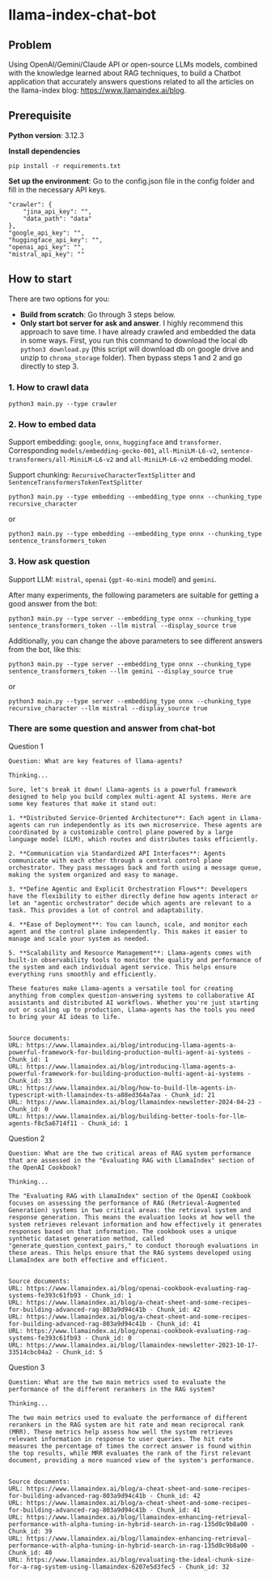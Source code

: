 # llama-index-chat-bot

## Problem

Using OpenAI/Gemini/Claude API or open-source LLMs models, combined with the knowledge learned about RAG techniques, to build a Chatbot application that accurately answers questions related to all the articles on the llama-index blog: https://www.llamaindex.ai/blog.

## Prerequisite

**Python version**: 3.12.3

**Install dependencies**
```
pip install -r requirements.txt
```

**Set up the environment**: Go to the config.json file in the config folder and fill in the necessary API keys.
```
"crawler": {
    "jina_api_key": "",
    "data_path": "data"
},
"google_api_key": "",
"huggingface_api_key": "",
"openai_api_key": "",
"mistral_api_key": ""
```


## How to start

There are two options for you:
- **Build from scratch**: Go through 3 steps below.
- **Only start bot server for ask and answer**.  I highly recommend this approach to save time. I have already crawled and embedded the data in some ways. First, you run this command to download the local db `python3 download.py` (this script will download db on google drive and unzip to `chroma_storage` folder). Then bypass steps 1 and 2 and go directly to step 3.


### 1. How to crawl data

```
python3 main.py --type crawler
```
### 2. How to embed data

Support embedding: `google`, `onnx`, `huggingface` and `transformer`. Corresponding `models/embedding-gecko-001`, `all-MiniLM-L6-v2`, `sentence-transformers/all-MiniLM-L6-v2` and `all-MiniLM-L6-v2` embedding model.

Support chunking: `RecursiveCharacterTextSplitter` and `SentenceTransformersTokenTextSplitter`


```
python3 main.py --type embedding --embedding_type onnx --chunking_type recursive_character
```

or

```
python3 main.py --type embedding --embedding_type onnx --chunking_type sentence_transformers_token
```

### 3. How ask question 

Support LLM: `mistral`, `openai` (`gpt-4o-mini` model) and `gemini`. 

After many experiments, the following parameters are suitable for getting a good answer from the bot:

```
python3 main.py --type server --embedding_type onnx --chunking_type sentence_transformers_token --llm mistral --display_source true
```

Additionally, you can change the above parameters to see different answers from the bot, like this:

```
python3 main.py --type server --embedding_type onnx --chunking_type sentence_transformers_token --llm gemini --display_source true
```

or 

```
python3 main.py --type server --embedding_type onnx --chunking_type recursive_character --llm mistral --display_source true
```


### There are some question and answer from chat-bot

Question 1

```
Question: What are key features of llama-agents?

Thinking...

Sure, let's break it down! Llama-agents is a powerful framework designed to help you build complex multi-agent AI systems. Here are some key features that make it stand out:

1. **Distributed Service-Oriented Architecture**: Each agent in Llama-agents can run independently as its own microservice. These agents are coordinated by a customizable control plane powered by a large language model (LLM), which routes and distributes tasks efficiently.

2. **Communication via Standardized API Interfaces**: Agents communicate with each other through a central control plane orchestrator. They pass messages back and forth using a message queue, making the system organized and easy to manage.

3. **Define Agentic and Explicit Orchestration Flows**: Developers have the flexibility to either directly define how agents interact or let an "agentic orchestrator" decide which agents are relevant to a task. This provides a lot of control and adaptability.

4. **Ease of Deployment**: You can launch, scale, and monitor each agent and the control plane independently. This makes it easier to manage and scale your system as needed.

5. **Scalability and Resource Management**: Llama-agents comes with built-in observability tools to monitor the quality and performance of the system and each individual agent service. This helps ensure everything runs smoothly and efficiently.

These features make Llama-agents a versatile tool for creating anything from complex question-answering systems to collaborative AI assistants and distributed AI workflows. Whether you're just starting out or scaling up to production, Llama-agents has the tools you need to bring your AI ideas to life.


Source documents:
URL: https://www.llamaindex.ai/blog/introducing-llama-agents-a-powerful-framework-for-building-production-multi-agent-ai-systems - Chunk_id: 1
URL: https://www.llamaindex.ai/blog/introducing-llama-agents-a-powerful-framework-for-building-production-multi-agent-ai-systems - Chunk_id: 33
URL: https://www.llamaindex.ai/blog/how-to-build-llm-agents-in-typescript-with-llamaindex-ts-a88ed364a7aa - Chunk_id: 21
URL: https://www.llamaindex.ai/blog/llamaindex-newsletter-2024-04-23 - Chunk_id: 0
URL: https://www.llamaindex.ai/blog/building-better-tools-for-llm-agents-f8c5a6714f11 - Chunk_id: 1
```
Question 2

```
Question: What are the two critical areas of RAG system performance that are assessed in the "Evaluating RAG with LlamaIndex" section of the OpenAI Cookbook?

Thinking...

The "Evaluating RAG with LlamaIndex" section of the OpenAI Cookbook focuses on assessing the performance of RAG (Retrieval-Augmented Generation) systems in two critical areas: the retrieval system and response generation. This means the evaluation looks at how well the system retrieves relevant information and how effectively it generates responses based on that information. The cookbook uses a unique synthetic dataset generation method, called "generate_question_context_pairs," to conduct thorough evaluations in these areas. This helps ensure that the RAG systems developed using LlamaIndex are both effective and efficient.


Source documents:
URL: https://www.llamaindex.ai/blog/openai-cookbook-evaluating-rag-systems-fe393c61fb93 - Chunk_id: 1
URL: https://www.llamaindex.ai/blog/a-cheat-sheet-and-some-recipes-for-building-advanced-rag-803a9d94c41b - Chunk_id: 42
URL: https://www.llamaindex.ai/blog/a-cheat-sheet-and-some-recipes-for-building-advanced-rag-803a9d94c41b - Chunk_id: 41
URL: https://www.llamaindex.ai/blog/openai-cookbook-evaluating-rag-systems-fe393c61fb93 - Chunk_id: 0
URL: https://www.llamaindex.ai/blog/llamaindex-newsletter-2023-10-17-33514cbc04a2 - Chunk_id: 5
```

Question 3

```
Question: What are the two main metrics used to evaluate the performance of the different rerankers in the RAG system?

Thinking...

The two main metrics used to evaluate the performance of different rerankers in the RAG system are hit rate and mean reciprocal rank (MRR). These metrics help assess how well the system retrieves relevant information in response to user queries. The hit rate measures the percentage of times the correct answer is found within the top results, while MRR evaluates the rank of the first relevant document, providing a more nuanced view of the system's performance.


Source documents:
URL: https://www.llamaindex.ai/blog/a-cheat-sheet-and-some-recipes-for-building-advanced-rag-803a9d94c41b - Chunk_id: 42
URL: https://www.llamaindex.ai/blog/a-cheat-sheet-and-some-recipes-for-building-advanced-rag-803a9d94c41b - Chunk_id: 41
URL: https://www.llamaindex.ai/blog/llamaindex-enhancing-retrieval-performance-with-alpha-tuning-in-hybrid-search-in-rag-135d0c9b8a00 - Chunk_id: 39
URL: https://www.llamaindex.ai/blog/llamaindex-enhancing-retrieval-performance-with-alpha-tuning-in-hybrid-search-in-rag-135d0c9b8a00 - Chunk_id: 40
URL: https://www.llamaindex.ai/blog/evaluating-the-ideal-chunk-size-for-a-rag-system-using-llamaindex-6207e5d3fec5 - Chunk_id: 32
```